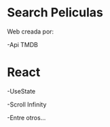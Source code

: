 # Search Peliculas

Web creada por:

-Api TMDB

# React

-UseState

-Scroll Infinity

-Entre otros...
